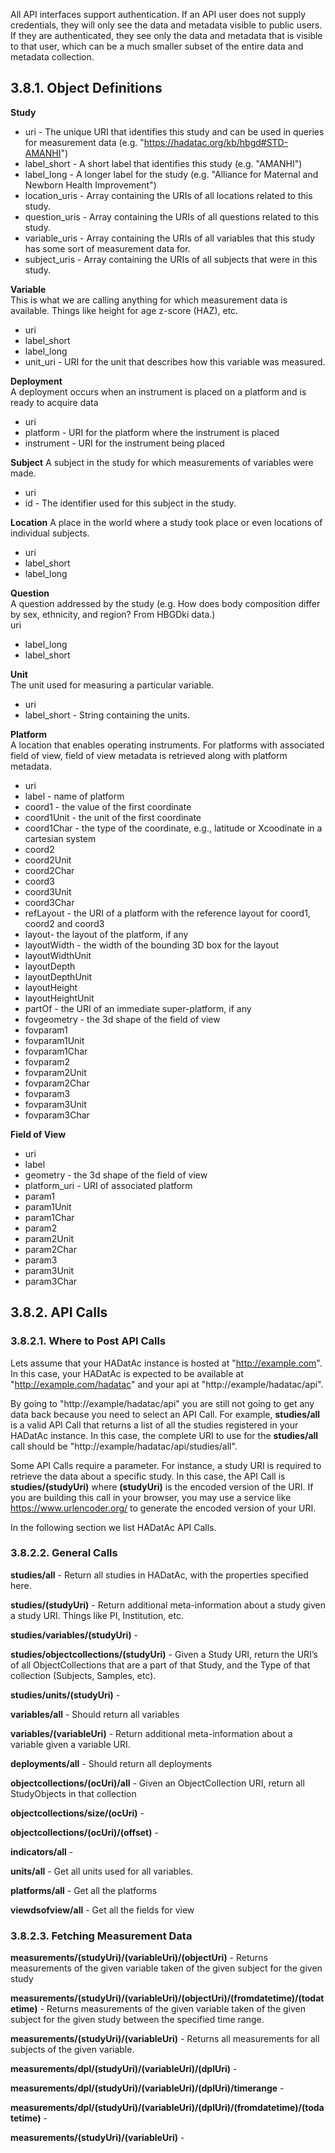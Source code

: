 All API interfaces support authentication. If an API user does not supply credentials, they will only see the data and metadata visible to public users. If they are authenticated, they see only the data and metadata that is visible to that user, which can be a much smaller subset of the entire data and metadata collection.

## 3.8.1. Object Definitions

**Study**  
* uri - The unique URI that identifies this study and can be used in queries for measurement data (e.g. "https://hadatac.org/kb/hbgd#STD-AMANHI")  
* label_short - A short label that identifies this study (e.g. "AMANHI")  
* label_long - A longer label for the study (e.g. "Alliance for Maternal and Newborn Health Improvement")  
* location_uris - Array containing the URIs of all locations related to this study.  
* question_uris - Array containing the URIs of all questions related to this study.  
* variable_uris - Array containing the URIs of all variables that this study has some sort of measurement data for.  
* subject_uris - Array containing the URIs of all subjects that were in this study.  

**Variable**   
This is what we are calling anything for which measurement data is available. Things like height for age z-score (HAZ), etc.
- uri  
- label_short  
- label_long  
- unit_uri - URI for the unit that describes how this variable was measured.  

**Deployment**   
A deployment occurs when an instrument is placed on a platform and is ready to acquire data
- uri  
- platform - URI for the platform where the instrument is placed
- instrument  - URI for the instrument being placed

**Subject**
A subject in the study for which measurements of variables were made.  
- uri  
- id - The identifier used for this subject in the study.  

**Location** 
A place in the world where a study took place or even locations of individual subjects.  
- uri  
- label_short  
- label_long  

**Question**  
A question addressed by the study (e.g. How does body composition differ by sex, ethnicity, and region? From HBGDki data.)  
uri  
- label_long  
- label_short  

**Unit**  
The unit used for measuring a particular variable.  
- uri   
- label_short - String containing the units.  

**Platform**  
A location that enables operating instruments. For platforms with associated field of view, field of view metadata is retrieved along with platform metadata. 
- uri 
- label - name of platform
- coord1 - the value of the first coordinate
- coord1Unit - the unit of the first coordinate
- coord1Char - the type of the coordinate, e.g., latitude or Xcoodinate in a cartesian system
- coord2
- coord2Unit
- coord2Char
- coord3
- coord3Unit
- coord3Char
- refLayout - the URI of a platform with the reference layout for coord1, coord2 and coord3
- layout- the layout of the platform, if any
- layoutWidth - the width of the bounding 3D box for the layout
- layoutWidthUnit
- layoutDepth
- layoutDepthUnit
- layoutHeight
- layoutHeightUnit
- partOf - the URI of an immediate super-platform, if any
- fovgeometry - the 3d shape of the field of view 
- fovparam1
- fovparam1Unit
- fovparam1Char
- fovparam2
- fovparam2Unit
- fovparam2Char
- fovparam3
- fovparam3Unit
- fovparam3Char

**Field of View**  
- uri
- label
- geometry - the 3d shape of the field of view 
- platform_uri - URI of associated platform
- param1
- param1Unit
- param1Char
- param2
- param2Unit
- param2Char
- param3
- param3Unit
- param3Char

## 3.8.2. API Calls

### 3.8.2.1. Where to Post API Calls

Lets assume that your HADatAc instance is hosted at "http://example.com". In this case, your HADatAc is expected to be available at "http://example.com/hadatac" and your api at "http://example/hadatac/api".

By going to "http://example/hadatac/api" you are still not going to get any data back because you need to select an API Call. For example, **studies/all** is a valid API Call that returns a list of all the studies registered in your HADatAc instance. In this case, the complete URI to use for the **studies/all** call should be "http://example/hadatac/api/studies/all". 

Some API Calls require a parameter. For instance, a study URI is required to retrieve the data about a specific study. In this case, the API Call is **studies/(studyUri)** where **(studyUri)** is the encoded version of the URI. If you are building this call in your browser, you may use a service like https://www.urlencoder.org/ to generate the encoded version of your URI.

In the following section we list HADatAc API Calls.

### 3.8.2.2. General Calls

**studies/all** - Return all studies in HADatAc, with the properties specified here.

**studies/(studyUri)** - Return additional meta-information about a study given a study URI. Things like PI, Institution, etc.

**studies/variables/(studyUri)** -       

**studies/objectcollections/(studyUri)** - Given a Study URI, return the URI’s of all ObjectCollections that are a part of that Study, and the Type of that collection (Subjects, Samples, etc).

**studies/units/(studyUri)** -

**variables/all** - Should return all variables

**variables/(variableUri)** - Return additional meta-information about a variable given a variable URI.

**deployments/all** - Should return all deployments

**objectcollections/(ocUri)/all** - Given an ObjectCollection URI, return all StudyObjects in that collection

**objectcollections/size/(ocUri)** - 

**objectcollections/(ocUri)/(offset)** - 

**indicators/all** - 

**units/all** - Get all units used for all variables.

**platforms/all** - Get all the platforms

**viewdsofview/all** - Get all the fields for view

### 3.8.2.3. Fetching Measurement Data

**measurements/(studyUri)/(variableUri)/(objectUri)** - Returns measurements of the given variable taken of the given subject for the given study

**measurements/(studyUri)/(variableUri)/(objectUri)/(fromdatetime)/(todatetime)** - Returns measurements of the given variable taken of the given subject for the given study between the specified time range.

**measurements/(studyUri)/(variableUri)** - Returns all measurements for all subjects of the given variable.

**measurements/dpl/(studyUri)/(variableUri)/(dplUri)** - 

**measurements/dpl/(studyUri)/(variableUri)/(dplUri)/timerange** -                   

**measurements/dpl/(studyUri)/(variableUri)/(dplUri)/(fromdatetime)/(todatetime)** -

**measurements/(studyUri)/(variableUri)** -    


